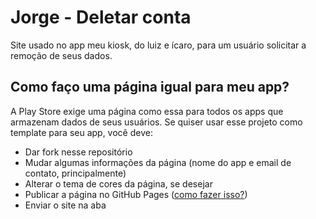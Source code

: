 # Jorge - Deletar conta
Site usado no app meu kiosk, do luiz e ícaro, para um usuário solicitar a remoção de seus dados.

## Como faço uma página igual para meu app?

A Play Store exige uma página como essa para todos os apps que armazenam dados de seus usuários. Se quiser usar esse projeto como template para seu app, você deve:

* Dar fork nesse repositório
* Mudar algumas informações da página (nome do app e email de contato, principalmente)
* Alterar o tema de cores da página, se desejar
* Publicar a página no GitHub Pages ([como fazer isso?](https://www.youtube.com/watch?v=q3vsAtijvgA))
* Enviar o site na aba 